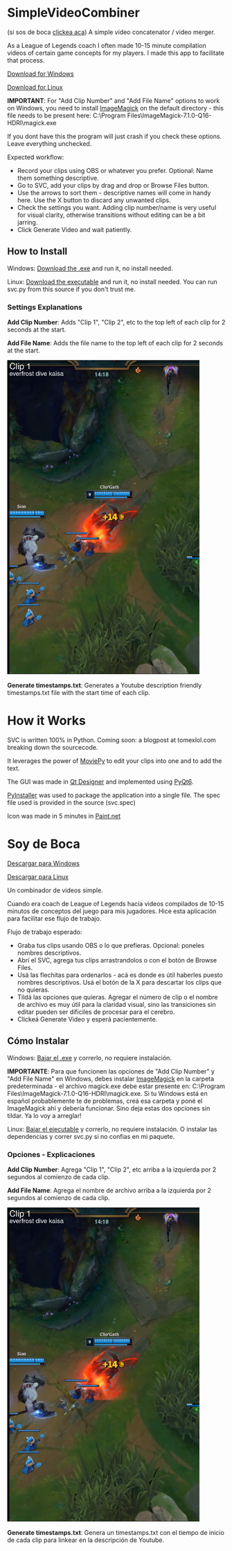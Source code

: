 # SimpleVideoCombiner
(si sos de boca [clickea aca](#soy-de-boca))
A simple video concatenator / video merger.

As a League of Legends coach I often made 10-15 minute compilation videos of certain game concepts for my players. I made this app to facilitate that process.

[Download for Windows](https://github.com/tomexlol/simplevideocombiner/releases/download/v1.0.0/svc.exe)

[Download for Linux](https://github.com/tomexlol/simplevideocombiner/releases/download/v1.0.0-linux/svc)



**IMPORTANT**: For "Add Clip Number" and "Add File Name" options to work on Windows, you need to install [ImageMagick](https://imagemagick.org/archive/binaries/ImageMagick-7.1.0-62-Q16-HDRI-x64-dll.exe) on the default directory - this file needs to be present here: C:\Program Files\ImageMagick-7.1.0-Q16-HDRI\magick.exe

If you dont have this the program will just crash if you check these options. Leave everything unchecked.



Expected workflow:
* Record your clips using OBS or whatever you prefer. Optional: Name them something descriptive.
* Go to SVC, add your clips by drag and drop or Browse Files button.
* Use the arrows to sort them - descriptive names will come in handy here. Use the X button to discard any unwanted clips.
* Check the settings you want. Adding clip number/name is very useful for visual clarity, otherwise transitions without editing can be a bit jarring.
* Click Generate Video and wait patiently.

## How to Install
Windows: [Download the .exe](https://github.com/tomexlol/simplevideocombiner/releases/download/v1.0.0/svc.exe) and run it, no install needed.

Linux: [Download the executable](https://github.com/tomexlol/simplevideocombiner/releases/download/v1.0.0-linux/svc) and run it, no install needed. You can run svc.py from this source if you don't trust me.



### Settings Explanations

**Add Clip Number**: Adds "Clip 1", "Clip 2", etc to the top left of each clip for 2 seconds at the start.

**Add File Name**: Adds the file name to the top left of each clip for 2 seconds at the start.

![](https://github.com/tomexlol/tomexlol.github.io/blob/master/assets/images/samplesettings)


**Generate timestamps.txt**: Generates a Youtube description friendly timestamps.txt file with the start time of each clip.



# How it Works

SVC is written 100% in Python. Coming soon: a blogpost at tomexlol.com breaking down the sourcecode.

It leverages the power of [MoviePy](https://zulko.github.io/moviepy/) to edit your clips into one and to add the text.

The GUI was made in [Qt Designer](https://doc.qt.io/qt-6/qtdesigner-manual.html) and implemented using [PyQt6](https://www.riverbankcomputing.com/software/pyqt/).

[PyInstaller](https://pyinstaller.org/en/stable/) was used to package the application into a single file. The spec file used is provided in the source (svc.spec)

Icon was made in 5 minutes in [Paint.net](https://www.getpaint.net/)

# Soy de Boca
[Descargar para Windows](https://github.com/tomexlol/simplevideocombiner/releases/download/v1.0.0/svc.exe)

[Descargar para Linux](https://github.com/tomexlol/simplevideocombiner/releases/download/v1.0.0-linux/svc)


Un combinador de videos simple.

Cuando era coach de League of Legends hacía videos compilados de 10-15 minutos de conceptos del juego para mis jugadores. Hice esta aplicación para facilitar ese flujo de trabajo.


Flujo de trabajo esperado:
* Graba tus clips usando OBS o lo que prefieras. Opcional: poneles nombres descriptivos.
* Abrí el SVC, agrega tus clips arrastrandolos o con el botón de Browse Files.
* Usá las flechitas para ordenarlos - acá es donde es útil haberles puesto nombres descriptivos. Usá el botón de la X para descartar los clips que no quieras.
* Tildá las opciones que quieras. Agregar el número de clip o el nombre de archivo es muy útil para la claridad visual, sino las transiciones sin editar pueden ser dificiles de procesar para el cerebro.
* Clickeá Generate Video y esperá pacientemente.


## Cómo Instalar
Windows: [Bajar el .exe](https://github.com/tomexlol/simplevideocombiner/releases/download/v1.0.0/svc.exe) y correrlo, no requiere instalación.

**IMPORTANTE**: Para que funcionen las opciones de "Add Clip Number" y "Add File Name" en Windows, debes instalar [ImageMagick](https://imagemagick.org/archive/binaries/ImageMagick-7.1.0-62-Q16-HDRI-x64-dll.exe) en la carpeta predeterminada - el archivo magick.exe debe estar presente en: C:\Program Files\ImageMagick-7.1.0-Q16-HDRI\magick.exe. Si tu Windows está en español probablemente te de problemas, creá esa carpeta y poné el ImageMagick ahí y debería funcionar. Sino deja estas dos opciones sin tildar. Ya lo voy a arreglar!

Linux: [Bajar el ejecutable](https://github.com/tomexlol/simplevideocombiner/releases/download/v1.0.0-linux/svc) y correrlo, no requiere instalación. O instalar las dependencias y correr svc.py si no confias en mi paquete.


### Opciones - Explicaciones

**Add Clip Number**: Agrega "Clip 1", "Clip 2", etc arriba a la izquierda por 2 segundos al comienzo de cada clip.

**Add File Name**: Agrega el nombre de archivo arriba a la izquierda por 2 segundos al comienzo de cada clip.

![](https://github.com/tomexlol/tomexlol.github.io/blob/master/assets/images/samplesettings)


**Generate timestamps.txt**: Genera un timestamps.txt con el tiempo de inicio de cada clip para linkear en la descripción de Youtube.
